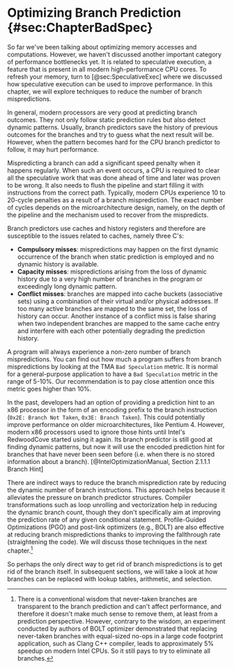 

# Optimizing Branch Prediction {#sec:ChapterBadSpec}

So far we've been talking about optimizing memory accesses and computations. However, we haven't discussed another important category of performance bottlenecks yet. It is related to speculative execution, a feature that is present in all modern high-performance CPU cores. To refresh your memory, turn to [@sec:SpeculativeExec] where we discussed how speculative execution can be used to improve performance. In this chapter, we will explore techniques to reduce the number of branch mispredictions.

In general, modern processors are very good at predicting branch outcomes. They not only follow static prediction rules but also detect dynamic patterns. Usually, branch predictors save the history of previous outcomes for the branches and try to guess what the next result will be. However, when the pattern becomes hard for the CPU branch predictor to follow, it may hurt performance.

Mispredicting a branch can add a significant speed penalty when it happens regularly. When such an event occurs, a CPU is required to clear all the speculative work that was done ahead of time and later was proven to be wrong. It also needs to flush the pipeline and start filling it with instructions from the correct path. Typically, modern CPUs experience 10 to 20-cycle penalties as a result of a branch misprediction. The exact number of cycles depends on the microarchitecture design, namely, on the depth of the pipeline and the mechanism used to recover from the mispredicts.

Branch predictors use caches and history registers and therefore are susceptible to the issues related to caches, namely three C's:

- **Compulsory misses**: mispredictions may happen on the first dynamic occurrence of the branch when static prediction is employed and no dynamic history is available.
- **Capacity misses**: mispredictions arising from the loss of dynamic history due to a very high number of branches in the program or exceedingly long dynamic pattern.
- **Conflict misses**: branches are mapped into cache buckets (associative sets) using a combination of their virtual and/or physical addresses. If too many active branches are mapped to the same set, the loss of history can occur. Another instance of a conflict miss is false sharing when two independent branches are mapped to the same cache entry and interfere with each other potentially degrading the prediction history.

A program will always experience a non-zero number of branch mispredictions. You can find out how much a program suffers from branch mispredictions by looking at the TMA `Bad Speculation` metric. It is normal for a general-purpose application to have a `Bad Speculation` metric in the range of 5-10\%. Our recommendation is to pay close attention once this metric goes higher than 10\%.

In the past, developers had an option of providing a prediction hint to an x86 processor in the form of an encoding prefix to the branch instruction (`0x2E: Branch Not Taken`, `0x3E: Branch Taken`). This could potentially improve performance on older microarchitectures, like Pentium 4. However, modern x86 processors used to ignore those hints until Intel's RedwoodCove started using it again. Its branch predictor is still good at finding dynamic patterns, but now it will use the encoded prediction hint for branches that have never been seen before (i.e. when there is no stored information about a branch). [@IntelOptimizationManual, Section 2.1.1.1 Branch Hint]

There are indirect ways to reduce the branch misprediction rate by reducing the dynamic number of branch instructions. This approach helps because it alleviates the pressure on branch predictor structures. Compiler transformations such as loop unrolling and vectorization help in reducing the dynamic branch count, though they don't specifically aim at improving the prediction rate of any given conditional statement. Profile-Guided Optimizations (PGO) and post-link optimizers (e.g., BOLT) are also effective at reducing branch mispredictions thanks to improving the fallthrough rate (straightening the code). We will discuss those techniques in the next chapter.[^1]

So perhaps the only direct way to get rid of branch mispredictions is to get rid of the branch itself. In subsequent sections, we will take a look at how branches can be replaced with lookup tables, arithmetic, and selection.

[^1]: There is a conventional wisdom that never-taken branches are transparent to the branch prediction and can't affect performance, and therefore it doesn't make much sense to remove them, at least from a prediction perspective. However, contrary to the wisdom, an experiment conducted by authors of BOLT optimizer demonstrated that replacing never-taken branches with equal-sized no-ops in a large code footprint application, such as Clang C++ compiler, leads to approximately 5\% speedup on modern Intel CPUs. So it still pays to try to eliminate all branches.
